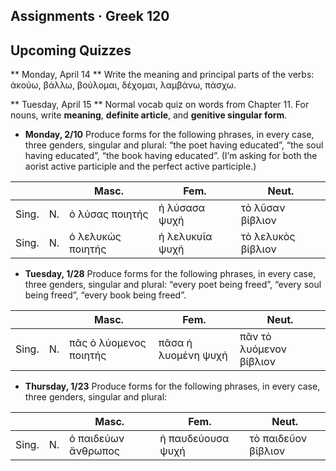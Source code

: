 ## Assignments · Greek 120



## Upcoming Quizzes

** Monday, April 14 ** Write the meaning and principal parts of the verbs: ἀκούω, βάλλω, βούλομαι, δέχομαι, λαμβάνω, πάσχω.

** Tuesday, April 15 ** Normal vocab quiz on words from Chapter 11. For nouns, write **meaning**, **definite article**, and **genitive singular form**.


- **Monday, 2/10** Produce forms for the following phrases, in every case, three genders, singular and plural: “the poet having educated”, “the soul having educated”, “the book having educated”. (I’m asking for both the aorist active participle and the perfect active participle.)

| |  | Masc. | Fem. | Neut. |
|---|---|---|---|---|
| Sing. | N. | ὁ λύσας ποιητής | ἡ λύσασα ψυχή |  τὸ λῦσαν βίβλιον |
| Sing. | N. | ὁ λελυκὼς ποιητής | ἡ λελυκυῖα ψυχή |  τὸ λελυκὸς βίβλιον |


- **Tuesday, 1/28** Produce forms for the following phrases, in every case, three genders, singular and plural: “every poet being freed”, “every soul being freed”, “every book being freed”.

| |  | Masc. | Fem. | Neut. |
|---|---|---|---|---|
| Sing. | N. | πᾶς ὁ λύομενος ποιητής | πᾶσα ἡ λυομένη ψυχή | πᾶν τὸ λυόμενον βίβλιον |


- **Thursday, 1/23** Produce forms for the following phrases, in every case, three genders, singular and plural:

| |  | Masc. | Fem. | Neut. |
|---|---|---|---|---|
| Sing. | N. | ὁ παιδεύων ἄνθρωπος | ἡ παυδεύουσα ψυχή | τὸ παιδεῦον βίβλιον |
